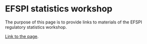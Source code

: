# EFSPI statistics workshop

The purpose of this page is to provide links to materials of the EFSPI regulatory statistics workshop. 

[Link to the page](https://efspiworkshop.github.io/efspiworkshop/docs/).
